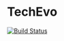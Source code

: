 # TechEvo

[![Build Status](https://travis-ci.org/glesica/TechEvo.jl.png)](https://travis-ci.org/glesica/TechEvo.jl)
